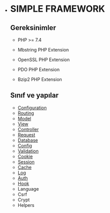 - # SIMPLE FRAMEWORK

  ## Gereksinimler

  - PHP >= 7.4

  - Mbstring PHP Extension

  - OpenSSL PHP Extension

  - PDO PHP Extension

  - Bzip2 PHP Extension

    

  

  ## Sınıf ve yapılar

  - [Configuration](https://github.com/emretulek/doctest/blob/master/configuration.md)
  - [Routing](https://github.com/emretulek/doctest/blob/master/routing.md)
  - [Model](https://github.com/emretulek/doctest/blob/master/model.md)
  - [View](https://github.com/emretulek/doctest/blob/master/view.md)
  - [Controller](https://github.com/emretulek/doctest/blob/master/controller.md)
  - [Request](https://github.com/emretulek/doctest/blob/master/request.md)
  - [Database](https://github.com/emretulek/doctest/blob/master/database.md)
  - [Config](https://github.com/emretulek/doctest/blob/master/config.md)
  - [Validation](https://github.com/emretulek/doctest/blob/master/validation.md)
  - [Cookie](https://github.com/emretulek/doctest/blob/master/cookie.md)
  - [Session](https://github.com/emretulek/doctest/blob/master/session.md)
  - [Cache](https://github.com/emretulek/doctest/blob/master/cache.md)
  - [Log](https://github.com/emretulek/doctest/blob/master/log.md)
  - [Auth](https://github.com/emretulek/doctest/blob/master/auth.md)
  - [Hook](https://github.com/emretulek/doctest/blob/master/hook.md)
  - Language
  - Csrf
  - Crypt
  - Helpers